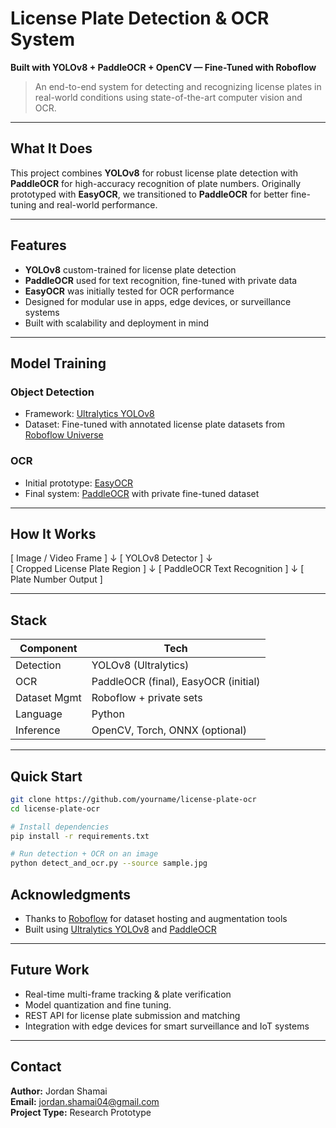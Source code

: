 # License Plate Detection & OCR System  
**Built with YOLOv8 + PaddleOCR + OpenCV — Fine-Tuned with Roboflow**

> An end-to-end system for detecting and recognizing license plates in real-world conditions using state-of-the-art computer vision and OCR.

---

## What It Does

This project combines **YOLOv8** for robust license plate detection with **PaddleOCR** for high-accuracy recognition of plate numbers. Originally prototyped with **EasyOCR**, we transitioned to **PaddleOCR** for better fine-tuning and real-world performance.

---

## Features

- **YOLOv8** custom-trained for license plate detection  
- **PaddleOCR** used for text recognition, fine-tuned with private data  
- **EasyOCR** was initially tested for OCR performance  
- Designed for modular use in apps, edge devices, or surveillance systems  
- Built with scalability and deployment in mind

---

## Model Training

### Object Detection
- Framework: [Ultralytics YOLOv8](https://github.com/ultralytics/ultralytics)
- Dataset: Fine-tuned with annotated license plate datasets from [Roboflow Universe](https://universe.roboflow.com/search?q=class%3A%22license+plate%22)

### OCR
- Initial prototype: [EasyOCR](https://github.com/JaidedAI/EasyOCR)  
- Final system: [PaddleOCR](https://github.com/PaddlePaddle/PaddleOCR) with private fine-tuned dataset

---

## How It Works
[ Image / Video Frame ] 
            ↓ 
[ YOLOv8 Detector ]
            ↓      
[ Cropped License Plate Region ] 
            ↓ 
[ PaddleOCR Text Recognition ] 
            ↓ 
[ Plate Number Output ]


---

## Stack

| Component     | Tech                      |
|---------------|---------------------------|
| Detection     | YOLOv8 (Ultralytics)      |
| OCR           | PaddleOCR (final), EasyOCR (initial) |
| Dataset Mgmt  | Roboflow + private sets   |
| Language      | Python                    |
| Inference     | OpenCV, Torch, ONNX (optional) |

---

## Quick Start

```bash
git clone https://github.com/yourname/license-plate-ocr
cd license-plate-ocr

# Install dependencies
pip install -r requirements.txt

# Run detection + OCR on an image
python detect_and_ocr.py --source sample.jpg
```
## Acknowledgments

- Thanks to [Roboflow](https://roboflow.com/) for dataset hosting and augmentation tools  
- Built using [Ultralytics YOLOv8](https://github.com/ultralytics/ultralytics) and [PaddleOCR](https://github.com/PaddlePaddle/PaddleOCR)

---

## Future Work

- Real-time multi-frame tracking & plate verification
- Model quantization and fine tuning.
- REST API for license plate submission and matching  
- Integration with edge devices for smart surveillance and IoT systems  

---

## Contact

**Author:** Jordan Shamai  
**Email:** [jordan.shamai04@gmail.com](mailto:jordan.shamai04@gmail.com)  
**Project Type:** Research Prototype  

